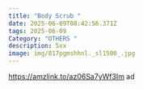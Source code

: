 ```yaml
---
title: "Body Scrub "
date: 2025-06-09T08:42:56.371Z
tags: 2025-06-09
Category: "OTHERS "
description: 5xx
image: img/817pgmshhnl._sl1500_.jpg
---
```

https://amzlink.to/az06Sa7yWf3Im ad
